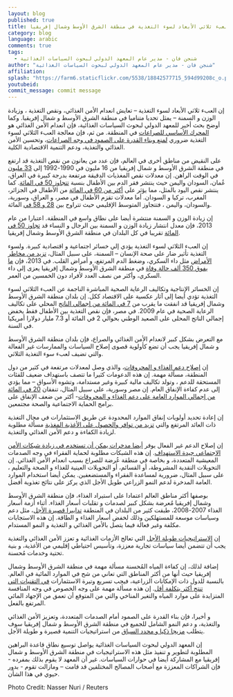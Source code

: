 ```yaml
---
layout: blog
published: true
title: التغلب على العبء ثلاثي الأبعاد لسوء التغذية في منطقة الشرق الأوسط وشمال إفريقيا
category: blog
language: arabic
comments: true
tags: 
  - شنجن فان - مدير عام المعهد الدولي لبحوث السياسات الغذائية
author: "شنجن فان - مدير عام المعهد الدولي لبحوث السياسات الغذائية"
affiliation: 
splash: "https://farm6.staticflickr.com/5538/18842577715_594d99208c_o.png"
youtubeid: 
commit_message: commit message
---
```

إن العبء ثلاثي الأبعاد لسوء التغذية – تعايش انعدام الأمن الغذائي، ونقص التغذية ، وزيادة الوزن و السمنة – يمثل تحديا متناميا في منطقة الشرق الأوسط و شمال إفريقيا.  وكما أوضح بحث أخير للمعهد الدولي لبحوث السياسات الغذائية، فإن انعدام الأمن الغذائي هو [المحرك الأساسي للصراعات](http://www.ifpri.org/sites/default/files/publications/ifpridp01196.pdf) في المنطقة. من ثم، فإن معالجة العبء الثلاثي لسوء التغذية ضروري [لمنع وبناء القدرة على الصمود في وجه الصراعات](http://www.ifpri.org/publication/building-resilience-conflict-through-food-security-policies-and-programs)، وتحسين الأمن الغذائي والتغذية، ودعم التنمية الاقتصادية الكلية. 

<!-- more -->

على  النقيض من مناطق أخرى في العالم، فإن عدد من يعانون من نقص التغذية قد ارتفع في منطقة الشرق الأوسط و شمال إفريقيا من 16 مليون في 1990-1992 إلى [33 مليون](http://www.fao.org/3/a-i4030e.pdf) في الوقت الراهن. إن معدلات نقص المغذيات الدقيقة مرتفعة بدرجة كبيرة في العراق، عُمان، السودان واليمن  حيث ينتشر فقر الدم بين الأطفال بنسبة [تتجاوز 50 في المائة](http://www.fao.org/3/a-i4030e.pdf). كما ينتشر نقص اليود بالمثل، مما يؤثر على [أكثر من 60 في المائة](http://www.fao.org/docrep/018/i3300e/i3300e07.pdf) من الأطفال في الجزائر، المغرب، تركيا و السودان. أما معدلات تقزم الأطفال في مصر، و العراق، وسورية، والسودان، واليمن ، فتتجاوز المتوسط الإقليمي حيث تتراوح بين [28 و 58 في](http://www.fao.org/docrep/018/i3300e/i3300e07.pdf) المائة.

إن زيادة الوزن و السمنة منتشرة أيضا على نطاق واسع في المنطقة. اعتبارا من عام 2013، فإن معدل انتشار زيادة الوزن             و السمنة بين الرجال و النساء قد [تجاوز 50 في المائة](http://www.thelancet.com/journals/lancet/article/PIIS0140-6736(14)60460-8/abstract)  تقريبا في كل البلدان في منطقة الشرق الأوسط وشمال إفريقيا.

إن العبء الثلاثي لسوء التغذية يؤدي إلي خسائر اجتماعية و اقتصادية كبيرة.  ولسوء التغذية تأثير ضار على صحة   الإنسان – السمنة، على سبيل المثال، [تزيد من مخاطر الأمراض](http://www.thelancet.com/journals/lancet/article/PIIS0140-6736(14)60460-8/abstract) مثل داء السكري، وضغط الدم المرتفع، و أمراض القلب. في 2013، فإن [ما يفوق 350 ألف حالة وفاة](http://www.idf.org/sites/default/files/DA6_Regional_factsheets_0.pdf) في منطقة الشرق الأوسط وشمال إفريقيا يعزى إلى داء السكري، وأكثر من نصف العدد لأفراد دون الخمسين من العمر. 

إن الخسائر الإنتاجية وتكاليف الرعاية الصحية المباشرة الناجمة عن العبء الثلاثي لسوء التغذية تؤدي أيضا إلى آثار عكسية على الاقتصاد ككل. إن بلدان منطقة الشرق الأوسط وشمال إفريقيا قد انفقت ما يقرب من [7 في المائة من إجمالي الناتج](http://www.hindawi.com/journals/jobe/2011/686430/) المحلي على تكاليف الرعاية الصحية في عام 2009. في مصر، فإن نقص التغذية بين الأطفال فقط يخفض إجمالي الناتج المحلى على الصعيد الوطني بحوالي 2 في المائة أو 7.3 مليار دولارا أمريكيا في السنة. 

مع التعرض بشكل كبير لانعدام الأمن الغذائي والصراع، فإن بلدان منطقة الشرق الأوسط و شمال إفريقيا يجب أن تضع كأولوية قصوى إصلاح السياسات والممارسات غير الفعالة والتي تضيف لعبء سوء التغذية الثلاثي. 

إن [إصلاح دعم الغذاء و المحروقات](http://www.ifpri.org/publication/beyond-arab-awakening)، والذي وصل لمعدلات مرتفعة في كثير من دول المنطقة، مسألة مهمة. إن هذه الدعومات كثيرا ما تتصف باستهداف ضعيف للفئات المستحقة للدعم ، وتولد تكاليف مالية كبيرة وغير مستدامة، وتشوه الأسواق – مما يؤدي إلى عدم كفاءة الإنفاق العام. إن مصر وسورية، على سبيل المثال، تنفقان [20 في المائة من إجمالي الموارد العامة على دعم الغذاء و المحروقات](http://www.ifpri.org/publication/beyond-arab-awakening)- أكثر من ضعف الإنفاق على برامج الحماية الاجتماعية والصحة مجتمعين.

إن إعادة تحديد أولويات إنفاق الموارد المحدودة عن طريق الاستثمارات في مجال التغذية ذات العائد المرتفع والتي [تزيد من توافر والحصول على الأغذية المغذية](http://www.ifpri.org/publication/value-chains-nutrition) مسألة مطلوبة لزيادة الكفاءة و دعم الأمن الغذائي والتغذية.

إن إصلاح الدعم غير الفعال يوفر [أيضا  مدخرات يمكن أن تستخدم في زيادة شبكات الأمن الاجتماعي جيدة الاستهداف](http://www.ifpri.org/sites/default/files/publications/ifpriwfppn_egypt.pdf). إن هذه الشبكات مطلوبة لحماية الفقراء في وجه الصدمات المعيشية المتعددة، و بخاصة في منطقة عُرضة للصراع بسبب انعدام الأمن الغذائي. إن التحويلات النقدية المشروطة، أو القسائم، أو التحويلات العينية للغذاء و الصحة والتعليم ، على سبيل المثال، ضرورية لمساعدة الفقراء والمستضعفين. يمكن أيضا استخدام الموارد العامة المدخرة لدعم النمو الزراعي طويل الأجل الذي يركز على نتائج تغذوية أفضل. 

بوصفها أكثر مناطق العالم اعتمادا على استيراد الغذاء، فإن منطقة الشرق الأوسط وشمال إفريقيا مُعرضة بشكل كبير لصدمات و تقلبات أسعار الغذاء. أثناء أزمة أسعار الغذاء 2007-2008، طبقت كثير من البلدان في المنطقة [تدابيرا قصيرة الأجل](http://www.ifpri.org/publication/economics-arab-awakening)، مثل  دعم  وسياسات موسعة للمستهلكين وذلك لخفض أسعار الغذاء و الطاقة. إن هذه الاستجابات مكلفة وغير فعالة فيما يتصل بالأمن الغذائي و التغذية و النمو المستدام. 

إن [الاستراتيجيات طويلة الأجل](http://www.ifpri.org/publication/economics-arab-awakening) التي تعالج الأزمات الغذائية و تعزز الأمن الغذائي والتغذية  يجب أن تتضمن أيضا سياسات تجارية معززة، وتأسيس احتياطي إقليمي من الأغذية، و بنية تحتية وخدمات مُحسنة.

إضافة لذلك، إن كفاءة المياه المُحسنة  مسألة مهمة في منطقة الشرق الأوسط وشمال إفريقيا حيث أنها  من أكثر المناطق التي تعاني من شح في الموارد المائية في العالم. بالنسبة للدول ذات الإمكانات الزراعية، فيجب تسريع وتيرة الاستثمارات [في التقنيات التي تنتج أكثر بتكلفة أقل](http://www.ifpri.org/publication/food-security-world-natural-resource-scarcity). إن هذه مسألة مهمة على وجه الخصوص في وجه المنافسة المتزايدة على موارد المياه  والتغير المناخي والتي من المتوقع أن تعمق من الإجهاد المائي المرتفع بالفعل. 

و أخيرا، فإن بناء القدرة على الصمود أمام الصدمات المتعددة، وتعزيز الأمن الغذائي والتغذية، و دعم النمو الشامل للجميع في منطقة الشرق الأوسط و شمال إفريقيا سوف يتطلب [مزيجا ذكيا و محدد السياق](http://www.ifpri.org/pressrelease/joint-workshop-discuss-enhancing-resilience-conflict-arab-countries-context-food-securi) من استراتيجيات التنمية قصيرة و طويلة الأجل. 

إن المعهد الدولي لبحوث السياسات الغذائية يواصل توسيع نطاق قاعدة البراهين المطلوبة لتطوير و تنفيذ مثل هذه الاستراتيجيات في منطقة الشرق الأوسط و شمال إفريقيا مع المشاركة أيضا في حوارات السياسات. غير أن المعهد لا يقوم بذلك بمفرده - فإن الشراكات المعززة مع أصحاب المصالح المختلفين قد قامت – ومازالت تقوم - بدور حيوي في هذا الشأن.

Photo Credit: Nasser Nuri / Reuters